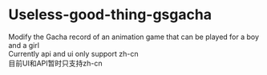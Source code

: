# Useless-good-thing-gsgacha
Modify the Gacha record of an animation game that can be played for a boy and a girl \
Currently api and ui only support zh-cn \
目前UI和API暂时只支持zh-cn